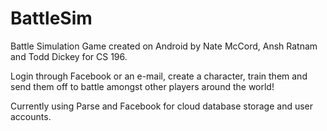 BattleSim
=========
Battle Simulation Game created on Android by Nate McCord, Ansh Ratnam and Todd Dickey for CS 196.

Login through Facebook or an e-mail, create a character, train them and send them off to battle amongst other players around the world!

Currently using Parse and Facebook for cloud database storage and user accounts.
